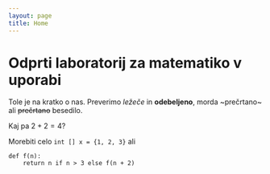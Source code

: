```yaml
---
layout: page
title: Home
---
```


# Odprti laboratorij za matematiko v uporabi

Tole je na kratko o nas. Preverimo _ležeče_ in **odebeljeno**, morda ~prečrtano~ ali ~~prečrtano~~ besedilo.

Kaj pa $2 + 2 = 4?$

Morebiti celo `int [] x = {1, 2, 3}` ali

```
def f(n):
    return n if n > 3 else f(n + 2)
```


